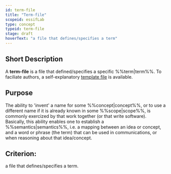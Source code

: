 ```yaml
---
id: term-file
title: "Term-file"
scopeid: essifLab
type: concept
typeid: term-file
stage: draft
hoverText: "a file that defines/specifies a term"
---
```


## Short Description
A **term-file** is a file that defined/specifies a specific %%term|term%%. To faciliate authors, a self-explanatory [template file](docs/terminology-engine-v1-templates/term-file.md) is available.

## Purpose
The ability to 'invent' a name for some %%concept|concept%%, or to use a different name if it is already known in some %%scope|scope%%, is commonly exercized by that work together (or that write software). Basically, this ability enables one to establish a %%semantics|semantics%%, i.e. a mapping between an idea or concept, and a word or phrase (the term) that can be used in communications, or when reasoning about that idea/concept.

## Criterion:
a file that defines/specifies a term.
